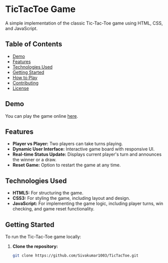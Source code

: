 # TicTacToe Game

A simple implementation of the classic Tic-Tac-Toe game using HTML, CSS, and JavaScript.

## Table of Contents

- [Demo](#demo)
- [Features](#features)
- [Technologies Used](#technologies-used)
- [Getting Started](#getting-started)
- [How to Play](#how-to-play)
- [Contributing](#contributing)
- [License](#license)

## Demo

You can play the game online [here](https://satyamjha1011.github.io/Tic_Tac_Toe_Game/).

## Features

- **Player vs Player:** Two players can take turns playing.
- **Dynamic User Interface:** Interactive game board with responsive UI.
- **Real-time Status Update:** Displays current player's turn and announces the winner or a draw.
- **Reset Game:** Option to restart the game at any time.

## Technologies Used

- **HTML5:** For structuring the game.
- **CSS3:** For styling the game, including layout and design.
- **JavaScript:** For implementing the game logic, including player turns, win checking, and game reset functionality.

## Getting Started

To run the Tic-Tac-Toe game locally:

1. **Clone the repository:**
   ```bash
   git clone https://github.com/Sivakumar1003/TicTacToe.git
